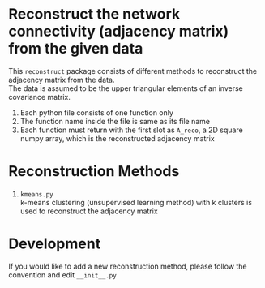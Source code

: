 # Reconstruct the network connectivity (adjacency matrix) from the given data
This `reconstruct` package consists of different methods to reconstruct the adjacency matrix from the data.<br>
The data is assumed to be the upper triangular elements of an inverse covariance matrix.<br>
1. Each python file consists of one function only
2. The function name inside the file is same as its file name
3. Each function must return with the first slot as `A_reco`, a 2D square numpy array, which is the reconstructed adjacency matrix


# Reconstruction Methods
1. `kmeans.py`<br>
   k-means clustering (unsupervised learning method) with k clusters is used to reconstruct the adjacency matrix

# Development
If you would like to add a new reconstruction method, please follow the convention and edit `__init__.py`
